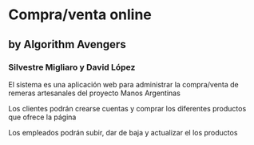 # Compra/venta online
## by Algorithm Avengers
### Silvestre Migliaro y David López

El sistema es una aplicación web para administrar la compra/venta de remeras artesanales del proyecto Manos Argentinas

Los clientes podrán crearse cuentas y comprar los diferentes productos que ofrece la página

Los empleados podrán subir, dar de baja y actualizar el los productos
